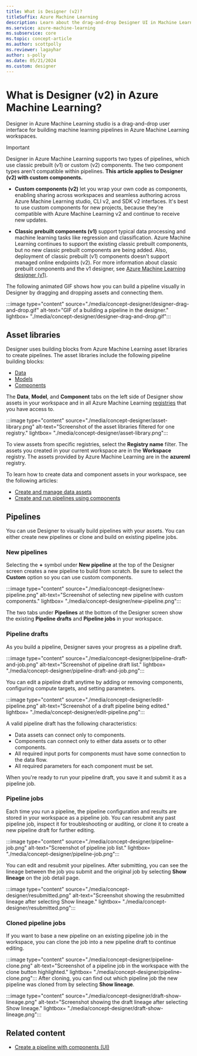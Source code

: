 ```yaml
---
title: What is Designer (v2)?
titleSuffix: Azure Machine Learning
description: Learn about the drag-and-drop Designer UI in Machine Learning studio, and how it uses Designer v2 custom components to build and edit machine learning pipelines.
ms.service: azure-machine-learning
ms.subservice: core
ms.topic: concept-article
ms.author: scottpolly
ms.reviewer: lagayhar
author: s-polly
ms.date: 05/21/2024
ms.custom: designer
---
```


# What is Designer (v2) in Azure Machine Learning?

Designer in Azure Machine Learning studio is a drag-and-drop user interface for building machine learning pipelines in Azure Machine Learning workspaces.

> [!IMPORTANT]
> Designer in Azure Machine Learning supports two types of pipelines, which use classic prebuilt (v1) or custom (v2) components. The two component types aren't compatible within pipelines. **This article applies to Designer (v2) with custom components.** 
> 
> - **Custom components (v2)** let you wrap your own code as components, enabling sharing across workspaces and seamless authoring across Azure Machine Learning studio, CLI v2, and SDK v2 interfaces. It's best to use custom components for new projects, because they're compatible with Azure Machine Learning v2 and continue to receive new updates.
> 
> - **Classic prebuilt components (v1)** support typical data processing and machine learning tasks like regression and classification. Azure Machine Learning continues to support the existing classic prebuilt components, but no new classic prebuilt components are being added. Also, deployment of classic prebuilt (v1) components doesn't support managed online endpoints (v2). For more information about classic prebuilt components and the v1 designer, see [Azure Machine Learning designer (v1)](v1/concept-designer.md?view=azureml-api-1&preserve-view=true).

The following animated GIF shows how you can build a pipeline visually in Designer by dragging and dropping assets and connecting them.

:::image type="content" source="./media/concept-designer/designer-drag-and-drop.gif" alt-text="GIF of a building a pipeline in the designer." lightbox= "./media/concept-designer/designer-drag-and-drop.gif":::

## Asset libraries

Designer uses building blocks from Azure Machine Learning asset libraries to create pipelines. The asset libraries include the following pipeline building blocks:

 - [Data](concept-data.md)
 - [Models](how-to-manage-models.md?view=azureml-api-2&preserve-view=true&tabs=cli)
 - [Components](concept-component.md)

The **Data**, **Model**, and **Component** tabs on the left side of Designer show assets in your workspace and in all Azure Machine Learning [registries](./how-to-share-models-pipelines-across-workspaces-with-registries.md) that you have access to.

:::image type="content" source="./media/concept-designer/asset-library.png" alt-text="Screenshot of the asset libraries filtered for one registry." lightbox= "./media/concept-designer/asset-library.png":::

To view assets from specific registries, select the **Registry name** filter. The assets you created in your current workspace are in the **Workspace** registry. The assets provided by Azure Machine Learning are in the **azureml** registry.

To learn how to create data and component assets in your workspace, see the following articles:

- [Create and manage data assets](./how-to-create-data-assets.md)
- [Create and run pipelines using components](./how-to-create-component-pipelines-ui.md)

## Pipelines

You can use Designer to visually build pipelines with your assets. You can either create new pipelines or clone and build on existing pipeline jobs.

### New pipelines

Selecting the **+** symbol under **New pipeline** at the top of the Designer screen creates a new pipeline to build from scratch. Be sure to select the **Custom** option so you can use custom components.

:::image type="content" source="./media/concept-designer/new-pipeline.png" alt-text="Screenshot of selecting new pipeline with custom components." lightbox= "./media/concept-designer/new-pipeline.png":::

The two tabs under **Pipelines** at the bottom of the Designer screen show the existing **Pipeline drafts** and **Pipeline jobs** in your workspace.

### Pipeline drafts

As you build a pipeline, Designer saves your progress as a pipeline draft.

:::image type="content" source="./media/concept-designer/pipeline-draft-and-job.png" alt-text="Screenshot of pipeline draft list." lightbox= "./media/concept-designer/pipeline-draft-and-job.png":::

You can edit a pipeline draft anytime by adding or removing components, configuring compute targets, and setting parameters.

:::image type="content" source="./media/concept-designer/edit-pipeline.png" alt-text="Screenshot of a draft pipeline being edited." lightbox= "./media/concept-designer/edit-pipeline.png":::

A valid pipeline draft has the following characteristics:

- Data assets can connect only to components.
- Components can connect only to either data assets or to other components.
- All required input ports for components must have some connection to the data flow.
- All required parameters for each component must be set.

When you're ready to run your pipeline draft, you save it and submit it as a pipeline job.

### Pipeline jobs

Each time you run a pipeline, the pipeline configuration and results are stored in your workspace as a pipeline job. You can resubmit any past pipeline job, inspect it for troubleshooting or auditing, or clone it to create a new pipeline draft for further editing.

:::image type="content" source="./media/concept-designer/pipeline-job.png" alt-text="Screenshot of pipeline job list." lightbox= "./media/concept-designer/pipeline-job.png":::

You can edit and resubmit your pipelines. After submitting, you can see the lineage between the job you submit and the original job by selecting **Show lineage** on the job detail page.

:::image type="content" source="./media/concept-designer/resubmitted.png" alt-text="Screenshot showing the resubmitted lineage after selecting Show lineage." lightbox= "./media/concept-designer/resubmitted.png":::

### Cloned pipeline jobs

If you want to base a new pipeline on an existing pipeline job in the workspace, you can clone the job into a new pipeline draft to continue editing.

:::image type="content" source="./media/concept-designer/pipeline-clone.png" alt-text="Screenshot of a pipeline job in the workspace with the clone button highlighted." lightbox= "./media/concept-designer/pipeline-clone.png":::
After cloning, you can find out which pipeline job the new pipeline was cloned from by selecting **Show lineage**.

:::image type="content" source="./media/concept-designer/draft-show-lineage.png" alt-text="Screenshot showing the draft lineage after selecting Show lineage." lightbox= "./media/concept-designer/draft-show-lineage.png":::

## Related content

- [Create a pipeline with components (UI)](./how-to-create-component-pipelines-ui.md)
